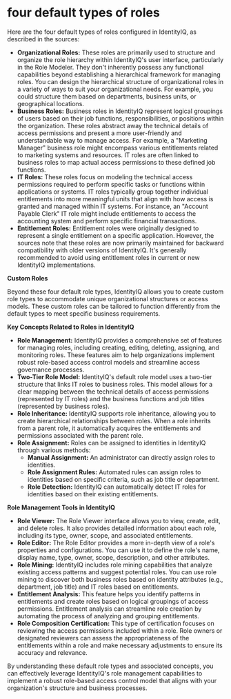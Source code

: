 # four default types of roles

Here are the four default types of roles configured in IdentityIQ, as described in the sources:

*   **Organizational Roles:** These roles are primarily used to structure and organize the role hierarchy within IdentityIQ's user interface, particularly in the Role Modeler. They don't inherently possess any functional capabilities beyond establishing a hierarchical framework for managing roles. You can design the hierarchical structure of organizational roles in a variety of ways to suit your organizational needs. For example, you could structure them based on departments, business units, or geographical locations.
*   **Business Roles:** Business roles in IdentityIQ represent logical groupings of users based on their job functions, responsibilities, or positions within the organization. These roles abstract away the technical details of access permissions and present a more user-friendly and understandable way to manage access. For example, a "Marketing Manager" business role might encompass various entitlements related to marketing systems and resources. IT roles are often linked to business roles to map actual access permissions to these defined job functions.
*   **IT Roles:** These roles focus on modeling the technical access permissions required to perform specific tasks or functions within applications or systems. IT roles typically group together individual entitlements into more meaningful units that align with how access is granted and managed within IT systems. For instance, an "Account Payable Clerk" IT role might include entitlements to access the accounting system and perform specific financial transactions.
*   **Entitlement Roles:** Entitlement roles were originally designed to represent a single entitlement on a specific application. However, the sources note that these roles are now primarily maintained for backward compatibility with older versions of IdentityIQ. It's generally recommended to avoid using entitlement roles in current or new IdentityIQ implementations.

**Custom Roles**

Beyond these four default role types, IdentityIQ allows you to create custom role types to accommodate unique organizational structures or access models. These custom roles can be tailored to function differently from the default types to meet specific business requirements.

**Key Concepts Related to Roles in IdentityIQ**

*   **Role Management:** IdentityIQ provides a comprehensive set of features for managing roles, including creating, editing, deleting, assigning, and monitoring roles. These features aim to help organizations implement robust role-based access control models and streamline access governance processes.
*   **Two-Tier Role Model:** IdentityIQ's default role model uses a two-tier structure that links IT roles to business roles. This model allows for a clear mapping between the technical details of access permissions (represented by IT roles) and the business functions and job titles (represented by business roles).
*   **Role Inheritance:** IdentityIQ supports role inheritance, allowing you to create hierarchical relationships between roles. When a role inherits from a parent role, it automatically acquires the entitlements and permissions associated with the parent role.
*   **Role Assignment:** Roles can be assigned to identities in IdentityIQ through various methods:
    *   **Manual Assignment:** An administrator can directly assign roles to identities.
    *   **Role Assignment Rules:** Automated rules can assign roles to identities based on specific criteria, such as job title or department.
    *   **Role Detection:** IdentityIQ can automatically detect IT roles for identities based on their existing entitlements.

**Role Management Tools in IdentityIQ**

*   **Role Viewer:** The Role Viewer interface allows you to view, create, edit, and delete roles. It also provides detailed information about each role, including its type, owner, scope, and associated entitlements.
*   **Role Editor:** The Role Editor provides a more in-depth view of a role's properties and configurations. You can use it to define the role's name, display name, type, owner, scope, description, and other attributes.
*   **Role Mining:** IdentityIQ includes role mining capabilities that analyze existing access patterns and suggest potential roles. You can use role mining to discover both business roles based on identity attributes (e.g., department, job title) and IT roles based on entitlements.
*   **Entitlement Analysis:**  This feature helps you identify patterns in entitlements and create roles based on logical groupings of access permissions. Entitlement analysis can streamline role creation by automating the process of analyzing and grouping entitlements.
*   **Role Composition Certification:**  This type of certification focuses on reviewing the access permissions included within a role. Role owners or designated reviewers can assess the appropriateness of the entitlements within a role and make necessary adjustments to ensure its accuracy and relevance.

By understanding these default role types and associated concepts, you can effectively leverage IdentityIQ's role management capabilities to implement a robust role-based access control model that aligns with your organization's structure and business processes. 
